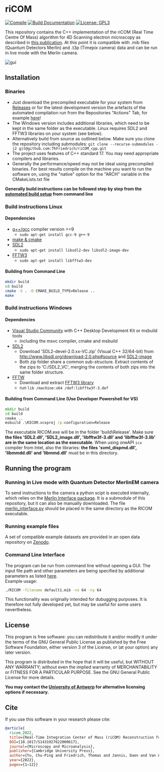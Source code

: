 # riCOM
[![Compile](https://github.com/ThFriedrich/riCOM_cpp/actions/workflows/build.yml/badge.svg)](https://github.com/ThFriedrich/riCOM_cpp/blob/master/.github/workflows/build.yml)
[![Build Documentation](https://github.com/ThFriedrich/riCOM_cpp/actions/workflows/doxygen-gh-pages.yml/badge.svg)](https://github.com/ThFriedrich/riCOM_cpp/actions/workflows/doxygen-gh-pages.yml)
[![License: GPL3](https://img.shields.io/badge/License-GPL3-brightgreen.svg)](https://opensource.org/licenses/GPL-3.0) 

This repository contains the C++ implementation of the riCOM (Real Time Centre Of Mass) algorithm for 4D Scanning electron microscopy as described in [this publication](https://www.cambridge.org/core/journals/microscopy-and-microanalysis/article/realtime-integration-center-of-mass-ricom-reconstruction-for-4d-stem/40AC3F51175C32763ADF355E58073355). At this point it is compatible with .mib files (Quantum Detectors Merlin) and .t3p (Timepix camera) data and can be run in live mode with the Merlin camera.

![gui](https://user-images.githubusercontent.com/47680554/211806138-87dd32db-e15d-406f-a55e-187495668741.png)

## Installation
### Binaries
- Just download the precompiled executable for your system from [Releases](https://github.com/ThFriedrich/riCOM_cpp/releases) or for the latest development version the artefacts of the automated compilation run from the Repositories "Actions" Tab, for example [here](https://github.com/ThFriedrich/riCOM_cpp/actions/workflows/build.yml)! 
- The Windows version includes additional libraries, which need to be kept in the same folder as the executable. Linux requires SDL2 and FFTW3 libraries on your system (see below).
- Alternatively build from source as outlined below. Make sure you clone the repository including submodules: ```git clone --recurse-submodules -j2 git@github.com:ThFriedrich/riCOM_cpp.git``` 
- The project uses features of C++ standard 17. You may need appropriate compilers and libraries.
- Generally the performance/speed may not be ideal using precompiled binaries. For best results compile on the machine you want to run the software on, using the "native" option for the "ARCH" variable in the CMakeLists.txt file
   
**Generally build instructions can be followed step by step from the [automated build setup](https://github.com/ThFriedrich/riCOM_cpp/blob/master/.github/workflows/build.yml) from command line**
### Build instructions Linux
#### Dependencies 
- [g++/gcc](https://gcc.gnu.org/) compiler version >=9
  - ```sudo apt-get install gcc-9 g++-9```
- [make & cmake](https://cmake.org/)
- [SDL2](http://www.libsdl.org) 
  - ```sudo apt-get install libsdl2-dev libsdl2-image-dev```
- [FFTW3](https://fftw.org/)
  - ```sudo apt-get install libfftw3-dev``` 

#### Building from Command Line
```bash
mkdir build
cd build
cmake -S . -D CMAKE_BUILD_TYPE=Release ..
make
```

### Build instructions Windows
#### Dependencies 
- [Visual Studio Community](https://visualstudio.microsoft.com/vs/community/) with C++ Desktop Development Kit or msbuild tools
  - including the msvc compiler, cmake and msbuild
- [SDL2](http://www.libsdl.org) 
  - Download 'SDL2-devel-2.0.xx-VC.zip' (Visual C++ 32/64-bit) from http://www.libsdl.org/download-2.0.php#source and [SDL2-image](http://www.libsdl.org/projects/SDL_image/release/SDL2_image-devel-2.0.5-VC.zip)
  - Both zip folder share a common sub-structure. Extract contents of the zips to 'C:/SDL2_VC', merging the contents of both zips into the same folder structure.
- [FFTW](https://fftw.org/)
  - Download and extract [FFTW3 library](https://fftw.org/pub/fftw/fftw-3.3.5-dll64.zip)
  - run ```lib /machine:x64 /def:libfftw3f-3.def```

#### Building from Command Line (**Use __Developer__ Powershell for VS**)
```bat
mkdir build
cd build
cmake ..
msbuild .\RICOM.vcxproj /p:configuration=Release
```
The executable RICOM.exe will be in the folder 'build\Release'. Make  sure **the files 'SDL2.dll', 'SDL2_image.dll', 'libfftw3f-3.dll' and 'libfftw3f-3.lib' are in the same location as the executable**. When using oneAPI `icx` compiler from Intel, also the libraries: **the files 'svml_dispmd.dll', 'libmmdd.dll' and 'libmmd.dll'** must be in this directory.

## Running the program
### Running in Live mode with Quantum Detector MerlinEM camera
To send instructions to the camera a python scipt is executed internally, which relies on the [Merlin Interface package](https://gitlab.com/tfriedrich/merlin_interface). It is a submodule of this repository, but it can also be manually downloaded. The file [merlin_interface.py](https://gitlab.com/tfriedrich/merlin_interface/-/blob/master/merlin_interface/merlin_interface.py) should be placed in the same directory as the RICOM executable.

### Running example files
A set of compatible example datasets are provided in an open data repository on [Zenodo](https://zenodo.org/record/5572123#.YbHNzNso9hF).

### Command Line Interface
The program can be run from command line without opening a GUI. The input file path and other parameters are being specified by additional parameters as listed [here](https://github.com/ThFriedrich/riCOM_cpp/blob/303d8a9fb5b056810d83f51e5f858dc5cd608d56/src/main.cpp#L880).  
Example usage:
```bash
./RICOM -filename default1.mib -nx 64 -ny 64
```
This functionality was originally intended for dubugging purposes. It is therefore not fully developed yet, but may be useful for some users nevertheless.

## License
This program is free software: you can redistribute it and/or modify
it under the terms of the GNU General Public License as published by
the Free Software Foundation, either version 3 of the License, or
(at your option) any later version.

This program is distributed in the hope that it will be useful,
but WITHOUT ANY WARRANTY; without even the implied warranty of
MERCHANTABILITY or FITNESS FOR A PARTICULAR PURPOSE.  See the
GNU General Public License for more details.

**You may contact the [University of Antwerp](jo.verbeeck@uantwerpen.be) for alternative licensing options if 
necessary.**

## Cite
If you use this software in your research please cite:
```bibtex
@article{
  ricom_2022, 
  title={Real-Time Integration Center of Mass (riCOM) Reconstruction for 4D STEM}, 
  DOI={10.1017/S1431927622000617}, 
  journal={Microscopy and Microanalysis}, 
  publisher={Cambridge University Press}, 
  author={Yu, Chu-Ping and Friedrich, Thomas and Jannis, Daen and Van Aert, Sandra and Verbeeck, Johan}, 
  year={2022}, 
  pages={1–12}}
```
